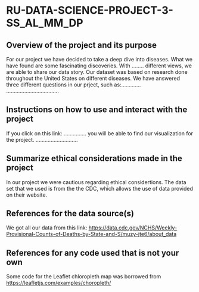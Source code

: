 # RU-DATA-SCIENCE-PROJECT-3-SS_AL_MM_DP

## Overview of the project and its purpose
For our project we have decided to take a deep dive into diseases. 
What we have found are some fascinating discoveries.
With ........ different views, we are able to share our data story.
Our dataset was based on research done throughout the United States on different diseases.
We have answered three different questions in our prject, such as:.............
...................................

## Instructions on how to use and interact with the project
If you click on this link: ............... you will be able to find our visualization for the project.
............................

## Summarize ethical considerations made in the project
In our project we were cautious regarding ethical considertions. 
The data set that we used is from the the CDC, which allows the use of data provided on their website.

## References for the data source(s)
We got all our data from this link:
https://data.cdc.gov/NCHS/Weekly-Provisional-Counts-of-Deaths-by-State-and-S/muzy-jte6/about_data

## References for any code used that is not your own
Some code for the Leaflet chloropleth map was borrowed from https://leafletjs.com/examples/choropleth/
